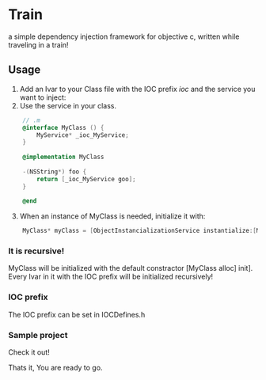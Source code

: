 Train
=====

a simple dependency injection framework for objective c, written while traveling in a train!

## Usage
1. Add an Ivar to your Class file with the IOC prefix _ioc_ and the service you want to inject:
2. Use the service in your class.

```objectivec
    // .m
    @interface MyClass () {
        MyService* _ioc_MyService;
    }
    
    @implementation MyClass
    
    -(NSString*) foo {
        return [_ioc_MyService goo];
    }
    
    @end
```

3. When an instance of MyClass is needed, initialize it with:

```objectivec
    MyClass* myClass = [ObjectInstancializationService instantialize:[Myclass class]];
```

### It is recursive!

MyClass will be initialized with the default constractor [MyClass alloc] init]. Every Ivar in it with the IOC prefix will be initialized recursively!

### IOC prefix

The IOC prefix can be set in IOCDefines.h

### Sample project

Check it out!

Thats it, You are ready to go.
